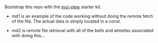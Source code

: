 
Bootstrap this repo with the
[mui-view](https://github.com/stormasm/mui-view) starter kit.

* md1 is an example of the code working without doing the remote fetch of the file.
The actual data is simply located in a const.

* md2 is remote file retrieval with all of the bells and whistles associated with doing this...
